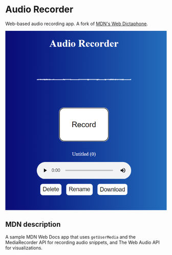 # Audio Recorder

Web-based audio recording app. A fork of [MDN's Web Dictaphone](https://github.com/mdn/dom-examples/tree/main/media/web-dictaphone).

![Screenshot](AudioRecorder.png)

## MDN description

A sample MDN Web Docs app that uses `getUserMedia` and the MediaRecorder API for recording audio snippets, and The Web Audio API for visualizations.
